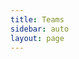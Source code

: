 ```yaml
---
title: Teams
sidebar: auto
layout: page
---
```


<script setup>
import {
  VPTeamPage,
  VPTeamPageTitle,
  VPTeamMembers
} from 'vitepress/theme'

const reddit = '<svg role="img" viewBox="0 0 24 24" xmlns="http://www.w3.org/2000/svg"><title>Reddit</title><path d="M12 0A12 12 0 0 0 0 12a12 12 0 0 0 12 12 12 12 0 0 0 12-12A12 12 0 0 0 12 0zm5.01 4.744c.688 0 1.25.561 1.25 1.249a1.25 1.25 0 0 1-2.498.056l-2.597-.547-.8 3.747c1.824.07 3.48.632 4.674 1.488.308-.309.73-.491 1.207-.491.968 0 1.754.786 1.754 1.754 0 .716-.435 1.333-1.01 1.614a3.111 3.111 0 0 1 .042.52c0 2.694-3.13 4.87-7.004 4.87-3.874 0-7.004-2.176-7.004-4.87 0-.183.015-.366.043-.534A1.748 1.748 0 0 1 4.028 12c0-.968.786-1.754 1.754-1.754.463 0 .898.196 1.207.49 1.207-.883 2.878-1.43 4.744-1.487l.885-4.182a.342.342 0 0 1 .14-.197.35.35 0 0 1 .238-.042l2.906.617a1.214 1.214 0 0 1 1.108-.701zM9.25 12C8.561 12 8 12.562 8 13.25c0 .687.561 1.248 1.25 1.248.687 0 1.248-.561 1.248-1.249 0-.688-.561-1.249-1.249-1.249zm5.5 0c-.687 0-1.248.561-1.248 1.25 0 .687.561 1.248 1.249 1.248.688 0 1.249-.561 1.249-1.249 0-.687-.562-1.249-1.25-1.249zm-5.466 3.99a.327.327 0 0 0-.231.094.33.33 0 0 0 0 .463c.842.842 2.484.913 2.961.913.477 0 2.105-.056 2.961-.913a.361.361 0 0 0 .029-.463.33.33 0 0 0-.464 0c-.547.533-1.684.73-2.512.73-.828 0-1.979-.196-2.512-.73a.326.326 0 0 0-.232-.095z"/></svg>'

const coreMembers = [
  {
    avatar: 'https://avatars.githubusercontent.com/u/53917226?v=4',
    name: 'GSchuemann',
    title: 'Major Contributor',
    links: [
      { icon: 'github', link: 'https://github.com/GSchuemann' },
      { icon: { svg: reddit, }, link: 'https://www.reddit.com/user/GGG_246/'},
    ]
  },
  {
    avatar: 'https://winaero.com/blog/wp-content/uploads/2019/09/Chrome-Incognito-Mode-Icon-256.png',
    name: 'schykle',
    title: 'Contributor',
    links: [
      { icon: { svg: reddit, }, link: 'https://www.reddit.com/user/schykle'},
    ]
  },
  {
    avatar: 'https://styles.redditmedia.com/t5_134jwq/styles/profileIcon_qr65fm6aali51.jpg?width=256&height=256&crop=256:256,smart&v=enabled&s=82bab6fe0e4b437b3609a15c81fc27b8e05515ee',
    name: 'wsadES',
    title: 'Contributor',
    links: [
      { icon: { svg: reddit, }, link: 'https://www.reddit.com/user/wsades'},
    ]
  },
  {
    avatar: 'https://avatars.githubusercontent.com/u/25666761?v=4',
    name: 'tur1ngb0x',
    title: 'Contributor',
    links: [
      { icon: 'github' , link: 'https://github.com/tur1ngb0x'},
    ]
  },
  {
    avatar: 'https://i.redd.it/snoovatar/avatars/5ba7224f-7620-40ac-81d4-c69716f924e9.png',
    name: 'coolwyou',
    title: 'Contributor',
    links: [
      { icon: { svg: reddit, }, link: 'https://www.reddit.com/user/coolwyou'},
    ]
  },
  {
    avatar: 'https://styles.redditmedia.com/t5_7sfx2/styles/profileIcon_p7fa2h72bv301.jpg?width=256&height=256&crop=256:256,smart&v=enabled&s=00d0ebf470c4aee708abf3265579d5a492f9f05c',
    name: 'spxak1',
    title: 'Contributor',
    links: [
      { icon: { svg: reddit, }, link: 'https://www.reddit.com/user/spxak1/'},
    ]
  },
  {
    avatar: 'https://i.redd.it/snoovatar/avatars/4c1586af-0b3d-40e9-991a-4ace9a558633.png',
    name: 'JawadAlkassim',
    title: 'Contributor',
    links: [
      { icon: { svg: reddit, }, link: 'https://www.reddit.com/user/JawadAlkassim/'},
    ]
  },
  {
    avatar: 'https://i.redd.it/snoovatar/avatars/d441723f-66c9-460c-928d-9d1a5758770c.png',
    name: 'arsfeld',
    title: 'Contributor',
    links: [
      { icon: { svg: reddit, }, link: 'https://www.reddit.com/user/arsfeld'},
    ]
  },
  {
    avatar: 'https://styles.redditmedia.com/t5_boto3/styles/profileIcon_3c1ehha8nr8a1.png?width=256&height=256&crop=256:256,smart&v=enabled&s=808b04de2908b010bdf7a88dc334b3aae5d12806',
    name: 'lulzdoods',
    title: 'Contributor',
    links: [
      { icon: { svg: reddit, }, link: 'https://www.reddit.com/user/lulzdoods'},
    ]
  },
  {
    avatar: 'https://www.redditstatic.com/avatars/defaults/v2/avatar_default_1.png',
    name: 'RiderExMachina',
    title: 'Contributor',
    links: [
      { icon: { svg: reddit, }, link: 'https://www.reddit.com/user/RiderExMachina'},
    ]
  },
  {
    avatar: 'https://styles.redditmedia.com/t5_2ni604/styles/profileIcon_deknwzcrscn81.png?width=256&height=256&crop=256:256,smart&v=enabled&s=8734ef92341e4090a598dce72950a6922a7a6261',
    name: '1ntr0v3rt3ch',
    title: 'Contributor',
    links: [
      { icon: { svg: reddit, }, link: 'https://www.reddit.com/user/1ntr0v3rt3ch'},
    ]
  },
  {
    avatar: 'https://winaero.com/blog/wp-content/uploads/2019/09/Chrome-Incognito-Mode-Icon-256.png',
    name: 'rbmorse',
    title: 'Contributor',
    links: [
      { icon: { svg: reddit, }, link: 'https://www.reddit.com/user/rbmorse/'},
    ]
  },
]
</script>

<VPTeamPage>
  <VPTeamPageTitle>
    <template #title>Thanks for contributing!</template>
  </VPTeamPageTitle>
  <VPTeamMembers size="small" :members="coreMembers" />
</VPTeamPage>

